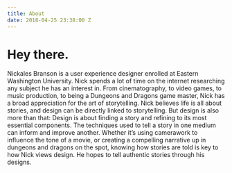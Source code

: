 ```yaml
---
title: About
date: 2018-04-25 23:38:00 Z
---
```


# Hey there.

Nickales Branson is a user experience designer enrolled at Eastern Washington University. Nick spends a lot of time on the internet researching any subject he has an interest in. From cinematography, to video games, to music production, to being a Dungeons and Dragons game master, Nick has a broad appreciation for the art of storytelling. Nick believes life is all about stories, and design can be directly linked to storytelling. But design is also more than that: Design is about finding a story and refining to its most essential components. The techniques used to tell a story in one medium can inform and improve another. Whether it’s using camerawork to influence the tone of a movie, or creating a compelling narrative up in dungeons and dragons on the spot, knowing how stories are told is key to how Nick views design. He hopes to tell authentic stories through his designs.